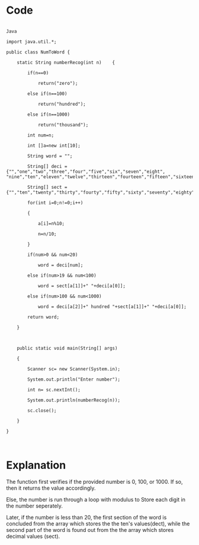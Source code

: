 # Code

```

Java

import java.util.*;

public class NumToWord {

	static String numberRecog(int n)	{

		if(n==0)

			return("zero");

		else if(n==100)

			return("hundred");

		else if(n==1000)

			return("thousand");

		int num=n;

		int []a=new int[10];

		String word = "";

		String[] deci = {"","one","two","three","four","five","six","seven","eight", "nine","ten","eleven","twelve","thirteen","fourteen","fifteen","sixteen","seventeen","eighteen","nineteen"};

		String[] sect = {"","ten","twenty","thirty","fourty","fifty","sixty","seventy","eighty","ninety"};

		for(int i=0;n!=0;i++)

		{

			a[i]=n%10;

			n=n/10;

		}

		if(num>0 && num<20)

			word = deci[num];

		else if(num>19 && num<100)

			word = sect[a[1]]+" "+deci[a[0]];

		else if(num>100 && num<1000)

			word = deci[a[2]]+" hundred "+sect[a[1]]+" "+deci[a[0]];

		return word;

	}	

	

	public static void main(String[] args)

	{

		Scanner sc= new Scanner(System.in);

		System.out.println("Enter number");

		int n= sc.nextInt();

		System.out.println(numberRecog(n));

		sc.close();

	}

}

   

```

# Explanation

The function first verifies if the provided number is 0, 100, or 1000. If so, then it returns the value accordingly.

Else, the number is run through a loop with modulus to Store each digit in the number seperately.

Later, if the number is less than 20, the first section of the word is concluded from the array which stores the the ten's values(dect), while the second part of the word is found out from the the array which stores decimal values (sect).

